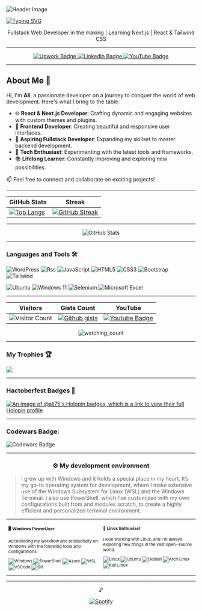 ![Header Image](https://user-images.githubusercontent.com/90936436/226840038-7d4d0d3b-a59c-494f-ac44-840c36312889.svg)

[![Typing SVG](https://readme-typing-svg.demolab.com?font=Fira+Code&size=30&pause=1000&center=true&width=435&lines=Hello+Guys+!;I'm+Ali;Let's+Follow+Each+Other;Happy+Coding+)](https://git.io/typing-svg)

<div align="center">
  <p>Fullstack Web Developer in the making | Learning Next.js | React & Tailwind CSS </p>
</div>

---

<div id="header" align="center">
  <div id="badges">
    <a href="https://www.upwork.com/services/product/development-it-a-complete-responsive-wordpress-website-1674858364275707904?ref=project_share&tier=0">
      <img src="https://img.shields.io/badge/UpWork-6FDA44?style=for-the-badge&logo=Upwork&logoColor=white" alt="Upwork Badge"/>
    </a>
    <a href="https://www.linkedin.com/in/ali-akbar-khan-693776163">
      <img src="https://img.shields.io/badge/LinkedIn-blue?style=for-the-badge&logo=linkedin&logoColor=white" alt="LinkedIn Badge"/>
    </a>
    <a href="https://www.youtube.com/channel/UC6AiDug1ad_Lul2XV0c_aAg">
      <img src="https://img.shields.io/badge/YouTube-red?style=for-the-badge&logo=youtube&logoColor=white" alt="YouTube Badge"/>
    </a>
  </div>
</div>

---

## About Me 👋

Hi, I'm **Ali**, a passionate developer on a journey to conquer the world of web development. Here's what I bring to the table:

- 🌐 **React & Next.js Developer**: Crafting dynamic and engaging websites with custom themes and plugins.
- 🚀 **Frontend Developer**: Creating beautiful and responsive user interfaces.
- 🌟 **Aspiring Fullstack Developer**: Expanding my skillset to master backend development.
- 🔧 **Tech Enthusiast**: Experimenting with the latest tools and frameworks.
- 📚 **Lifelong Learner**: Constantly improving and exploring new possibilities.

📫 Feel free to connect and collaborate on exciting projects!

---

<div align="center">
  
| GitHub Stats | Streak |
| ------------ | ------ |
| [![Top Langs](https://github-readme-stats.vercel.app/api/top-langs/?username=ali-e-n&theme=chartreuse-dark)](https://github.com/ali-e-n) | [![GitHub Streak](https://streak-stats.demolab.com?user=Ali-e-n&theme=highcontrast)](https://git.io/streak-stats)|


---

![GitHub Stats](https://github-readme-stats.vercel.app/api?username=ali-e-n&show_icons=true&theme=chartreuse-dark)

</div>

---
### Languages and Tools 🛠️

<div>
  
![WordPress](https://img.shields.io/badge/WordPress-%23117AC9.svg?style=for-the-badge&logo=WordPress&logoColor=white)
![Rss](https://img.shields.io/badge/rss-F88900?style=for-the-badge&logo=rss&logoColor=white)
![JavaScript](https://img.shields.io/badge/java-%23ED8B00.svg?style=for-the-badge&logo=openjdk&logoColor=white)
![HTML5](https://img.shields.io/badge/html5-%23E34F26.svg?style=for-the-badge&logo=html5&logoColor=white)
![CSS3](https://img.shields.io/badge/css3-%231572B6.svg?style=for-the-badge&logo=css3&logoColor=white)
![Bootstrap](https://img.shields.io/badge/bootstrap-%238511FA.svg?style=for-the-badge&logo=bootstrap&logoColor=white)
![Tailwind](https://img.shields.io/badge/bootstrap-%238511FA.svg?style=for-the-badge&logo=tailwind&logoColor=white)

![Ubuntu](https://img.shields.io/badge/Ubuntu-E95420?style=for-the-badge&logo=ubuntu&logoColor=white)
![Windows 11](https://img.shields.io/badge/Windows%2011-%230079d5.svg?style=for-the-badge&logo=Windows%2011&logoColor=white)
![Selenium](https://img.shields.io/badge/-selenium-%43B02A?style=for-the-badge&logo=selenium&logoColor=white)
![Microsoft Excel](https://img.shields.io/badge/Microsoft_Excel-217346?style=for-the-badge&logo=microsoft-excel&logoColor=white)

</div>

---

<div align="center">

| Visitors | Gists Count | YouTube |
| -------- | ----------- | ------- |
| ![Visitor Count](https://profile-counter.glitch.me/{ali-e-n}/count.svg) | [![Github gists](https://gist-count.vercel.app/api?username=ali-e-n)](https://gist.github.com/ali-e-n) | [![Youtube Badge](https://img.shields.io/badge/YouTube-red?style=for-the-badge&logo=youtube&logoColor=white)](https://www.youtube.com/channel/UC4ZY1JKm3nuqX3XcCf9l0xQ/featured) |

<img src="https://widgetbite.com/stats/{random-guid}" alt="watching_count" />

</div>

---
### My Trophies 🏆
<img src="https://github-profile-trophy.vercel.app/?username=ali-e-n&theme=juicyfresh&no-bg=false" />

---
### Hactoberfest Badges 🎉

[![An image of @ali75's Holopin badges, which is a link to view their full Holopin profile](https://holopin.me/ali75)](https://holopin.io/@ali75)

---

### Codewars Badge:

![Codewars Badge](https://www.codewars.com/users/Alio175/badges/large)

---

### <p align="center">⚙️ My development environment </p>

> I grew up with Windows and it holds a special place in my heart. It’s my go-to operating system for development, where I make extensive use of the Windows Subsystem for Linux (WSL) and the Windows Terminal. I also use PowerShell, which I’ve customized with my own configurations built from and modules scratch, to create a highly efficient and personalized terminal environment.

<div class="table-devenvironment">
  <table style="font-size: 11px">
  <tr>
  <td valign="top" width="50%">

#### 🖥️ Windows PowerUser

Accelerating my workflow and productivity on Windows with the following tools and configurations:

![Windows](https://img.shields.io/badge/-Windows-0078D6?style=flat&logo=windows&logoColor=white)
![PowerShell](https://img.shields.io/badge/-PowerShell-5391FE?style=flat&logo=powershell&logoColor=white)
![Azure](https://img.shields.io/badge/-Azure-0078D4?style=flat&logo=microsoft-azure&logoColor=white)
![WSL](https://img.shields.io/badge/-WSL-0D1117?style=flat&logo=windows-subsystem-for-linux&logoColor=FCC624)
![VSCode](https://img.shields.io/badge/-Visual%20Studio%20Code-007ACC?style=flat&logo=visual-studio-code&logoColor=white)
![Git](https://img.shields.io/badge/-Git-F05032?style=flat&logo=git&logoColor=white)

  </td>
  <td valign="top" width="50%">

#### 🐧 Linux Enthusiast

I love working with Linux, and I'm always exploring new things in the vast open-source world.

![Linux](https://img.shields.io/badge/-Linux-000000?style=flat&logo=linux&logoColor=FCC624)
![Ubuntu](https://img.shields.io/badge/-Ubuntu-E95420?style=flat&logo=ubuntu&logoColor=white)
![Debian](https://img.shields.io/badge/-Debian-A81D33?style=flat&logo=debian&logoColor=white)
![Arch Linux](https://img.shields.io/badge/-Arch%20Linux-1793D1?style=flat&logo=arch-linux&logoColor=white)
![Kali Linux](https://img.shields.io/badge/-Kali%20Linux-557C94?style=flat&logo=kali-linux&logoColor=white)

  </td>
  </tr>
  </table>


</div>

---

<div align ="center">
     ♪ 

  [![Spotify](https://novatorem.bgstatic.vercel.app/api/spotify)](https://open.spotify.com/artist/6hyCmqlpgEhkMKKr65sFgI)

</div>
